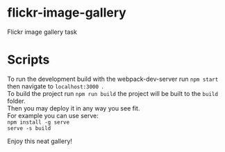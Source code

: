 # flickr-image-gallery
Flickr image gallery task

# Scripts
To run the development build with the webpack-dev-server run `npm start` then navigate to `localhost:3000 `.  
To build the project run `npm run build` the project will be built to the `build` folder.  
Then you may deploy it in any way you see fit.  
For example you can use serve:  
  `npm install -g serve`  
  `serve -s build`

Enjoy this neat gallery!
